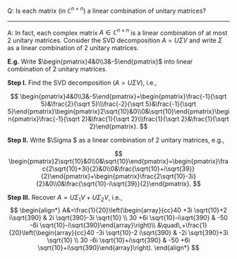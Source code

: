 Q: Is each matrix (in $\mathbb C^{n\times n}$) a linear combination of unitary matrices? 

***

A: In fact, each complex matrix $A\in \mathbb C^{n\times n}$ is a linear combination of at most $2$ unitary matrices. Consider the SVD decomposition $A=U\Sigma V$ and write $\Sigma$ as a linear combination of $2$ unitary matrices.

**E.g.** Write $\begin{pmatrix}4&0\\3&-5\end{pmatrix}$ into linear combination of $2$ unitary matrices.

**Step I.** Find the SVD decomposition ($A=U\Sigma V$), i.e.,

$$
\begin{pmatrix}4&0\\3&-5\end{pmatrix}=\begin{pmatrix}\frac{-1}{\sqrt 5}&\frac{2}{\sqrt 5}\\\frac{-2}{\sqrt 5}&\frac{-1}{\sqrt 5}\end{pmatrix}\begin{pmatrix}2\sqrt{10}&0\\0&\sqrt{10}\end{pmatrix}\begin{pmatrix}\frac{-1}{\sqrt 2}&\frac{1}{\sqrt 2}\\\frac{1}{\sqrt 2}&\frac{1}{\sqrt 2}\end{pmatrix}.
$$

**Step II.** Write $\Sigma $ as a linear combination of $2$ unitary matrices, e.g.,

$$
\begin{pmatrix}2\sqrt{10}&0\\0&\sqrt{10}\end{pmatrix}=\begin{pmatrix}\frac{2\sqrt{10}+3i}{2}&0\\0&\frac{\sqrt{10}+i\sqrt{39}}{2}\end{pmatrix}+\begin{pmatrix}\frac{2\sqrt{10}-3i}{2}&0\\0&\frac{\sqrt{10}-i\sqrt{39}}{2}\end{pmatrix}.
$$

**Step III.** Recover $A=U\Sigma_1V+U\Sigma_2V$, i.e.,
$$
\begin{align*}
A&=\frac{1}{20}\left(\begin{array}{cc}40 +3i \sqrt{10}+2 i\sqrt{390} & 2i \sqrt{390}-3i \sqrt{10} \\ 30 +6i \sqrt{10}-i\sqrt{390} & -50 -6i \sqrt{10}-i\sqrt{390}\end{array}\right)\\
&\quad\,+\frac{1}{20}\left(\begin{array}{cc}40 -3i \sqrt{10}-2 i\sqrt{390} & -2i \sqrt{390}+3i \sqrt{10} \\ 30 -6i \sqrt{10}+i\sqrt{390} & -50 +6i \sqrt{10}+i\sqrt{390}\end{array}\right).
\end{align*}
$$

